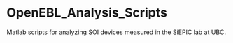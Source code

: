 # OpenEBL_Analysis_Scripts
Matlab scripts for analyzing SOI devices measured in the SiEPIC lab at UBC.
